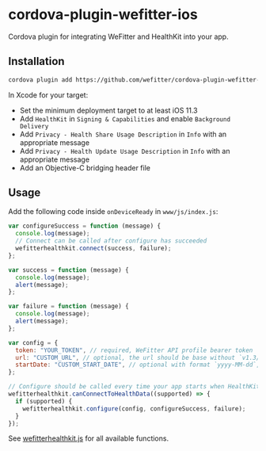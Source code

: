 # cordova-plugin-wefitter-ios

Cordova plugin for integrating WeFitter and HealthKit into your app.

## Installation

```sh
cordova plugin add https://github.com/wefitter/cordova-plugin-wefitter-ios.git#v1.2.0
```

In Xcode for your target:

- Set the minimum deployment target to at least iOS 11.3
- Add `HealthKit` in `Signing & Capabilities` and enable `Background Delivery`
- Add `Privacy - Health Share Usage Description` in `Info` with an appropriate message
- Add `Privacy - Health Update Usage Description` in `Info` with an appropriate message
- Add an Objective-C bridging header file

## Usage

Add the following code inside `onDeviceReady` in `www/js/index.js`:

```js
var configureSuccess = function (message) {
  console.log(message);
  // Connect can be called after configure has succeeded
  wefitterhealthkit.connect(success, failure);
};

var success = function (message) {
  console.log(message);
  alert(message);
};

var failure = function (message) {
  console.log(message);
  alert(message);
};

var config = {
  token: "YOUR_TOKEN", // required, WeFitter API profile bearer token
  url: "CUSTOM_URL", // optional, the url should be base without `v1.3/ingest/` as the library will append this. Default: `https://api.wefitter.com/api/`
  startDate: "CUSTOM_START_DATE", // optional with format `yyyy-MM-dd`, by default data of the past 7 days will be uploaded
};

// Configure should be called every time your app starts when HealthKit is supported
wefitterhealthkit.canConnectToHealthData((supported) => {
  if (supported) {
    wefitterhealthkit.configure(config, configureSuccess, failure);
  }
});
```

See [wefitterhealthkit.js](www/wefitterhealthkit.js) for all available functions.
